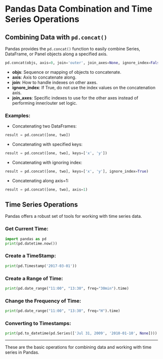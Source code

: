 # Pandas Data Combination and Time Series Operations

## Combining Data with `pd.concat()`

Pandas provides the `pd.concat()` function to easily combine Series, DataFrame, or Panel objects along a specified axis.

```python
pd.concat(objs, axis=0, join='outer', join_axes=None, ignore_index=False)
```

- **objs**: Sequence or mapping of objects to concatenate.
- **axis**: Axis to concatenate along.
- **join**: How to handle indexes on other axes.
- **ignore_index**: If True, do not use the index values on the concatenation axis.
- **join_axes**: Specific indexes to use for the other axes instead of performing inner/outer set logic.

### Examples:

- Concatenating two DataFrames:

```python
result = pd.concat([one, two])
```

- Concatenating with specified keys:

```python
result = pd.concat([one, two], keys=['x', 'y'])
```

- Concatenating with ignoring index:

```python
result = pd.concat([one, two], keys=['x', 'y'], ignore_index=True)
```

- Concatenating along axis=1:

```python
result = pd.concat([one, two], axis=1)
```

## Time Series Operations

Pandas offers a robust set of tools for working with time series data.

### Get Current Time:

```python
import pandas as pd
print(pd.datetime.now())
```

### Create a TimeStamp:

```python
print(pd.Timestamp('2017-03-01'))
```

### Create a Range of Time:

```python
print(pd.date_range("11:00", "13:30", freq="30min").time)
```

### Change the Frequency of Time:

```python
print(pd.date_range("11:00", "13:30", freq="H").time)
```

### Converting to Timestamps:

```python
print(pd.to_datetime(pd.Series(['Jul 31, 2009', '2010-01-10', None])))
```

---

These are the basic operations for combining data and working with time series in Pandas. 